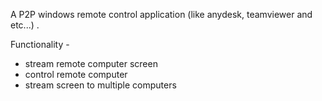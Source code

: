 A P2P windows remote control application (like anydesk, teamviewer and etc...) . 

Functionality -
* stream remote computer screen 
* control remote computer 
* stream screen to multiple computers

